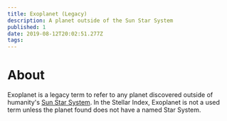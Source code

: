 ```yaml
---
title: Exoplanet (Legacy)
description: A planet outside of the Sun Star System
published: 1
date: 2019-08-12T20:02:51.277Z
tags: 
---
```


# About
Exoplanet is a legacy term to refer to any planet discovered outside of humanity's [Sun Star System](/astronomical/star-system/sun-star-system). In the Stellar Index, Exoplanet is not a used term unless the planet found does not have a named Star System.